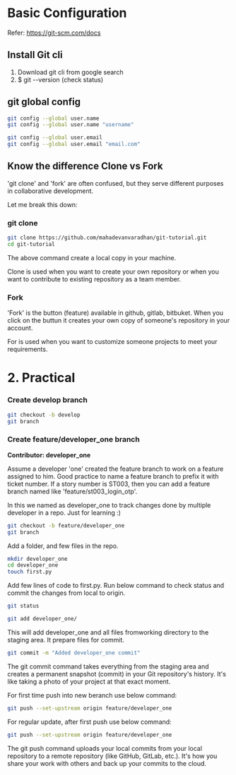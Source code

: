 # Basic Configuration
Refer: https://git-scm.com/docs

## Install Git cli
1. Download git cli from google search
2. $ git --version (check status)

## git global config
```bash
git config --global user.name
git config --global user.name "username"

git config --global user.email
git config --global user.email "email.com"
```

## Know the difference Clone vs Fork

'git clone' and 'fork' are often confused, but they serve different purposes in collaborative development.

Let me break this down:
### git clone
```bash
git clone https://github.com/mahadevanvaradhan/git-tutorial.git
cd git-tutorial
```

The above command create a local copy in your machine.

Clone is used when you want to create your own repository or when you want to contribute to existing repository as a team member.

### Fork
'Fork' is the button (feature) available in github, gitlab, bitbuket. When you click on the buttun it creates your own copy of someone's repository in your account.

For is used when you want to customize someone projects to meet your requirements.

# 2. Practical

### Create develop branch

```bash
git checkout -b develop
git branch
```

### Create feature/developer_one branch

**Contributor: developer_one**

Assume a developer 'one' created the feature branch to work on a feature assigned to him.
Good practice to name a feature branch to prefix it with ticket number. If a story number is ST003,
then you can add a feature branch named like 'feature/st003_login_otp'.

In this we named as developer_one to track changes done by multiple developer in a repo. Just for learning :)

```bash
git checkout -b feature/developer_one
git branch
```

Add a folder, and few files in the repo.

```bash
mkdir developer_one
cd developer_one
touch first.py
```
Add few lines of code to first.py. Run below command to check status and commit the changes from local to origin.

```bash
git status
```

```bash
git add developer_one/
```
This will add developer_one and all files fromworking directory to the staging area. It prepare files for commit.

```bash
git commit -m "Added developer_one commit"
```
The git commit command takes everything from the staging area and creates a permanent snapshot (commit) in your Git repository's history. It's like taking a photo of your project at that exact moment.

For first time push into new beranch use below command:
```bash
git push --set-upstream origin feature/developer_one
```

For regular update, after first push use below command:

```bash
git push --set-upstream origin feature/developer_one
```

The git push command uploads your local commits from your local repository to a remote repository (like GitHub, GitLab, etc.). It's how you share your work with others and back up your commits to the cloud.